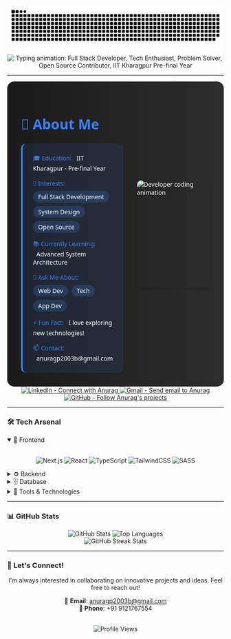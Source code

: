 <div align="center">
  <img src="https://raw.githubusercontent.com/platane/snk/output/github-contribution-grid-snake-dark.svg" 
       alt="GitHub Contribution Snake" />
</div>

<div align="center">
  <img src="https://readme-typing-svg.demolab.com?font=Fira+Code&size=22&duration=3000&pause=1000&color=3B82F6&center=true&vCenter=true&repeat=true&width=435&lines=Full+Stack+Developer;Tech+Enthusiast;Problem+Solver;Open+Source+Contributor;IIT+Kharagpur+Pre-final+Year" 
       alt="Typing animation: Full Stack Developer, Tech Enthusiast, Problem Solver, Open Source Contributor, IIT Kharagpur Pre-final Year" />
</div>

---

<div style="background: linear-gradient(to right, #1a1a1a, #2d2d2d); padding: 2rem; border-radius: 16px; color: white; font-family: system-ui, -apple-system, sans-serif;">
  <div style="display: flex; justify-content: space-between; align-items: center; gap: 2rem;">
    <div style="flex: 1;">
      <h2 style="color: #3B82F6; font-size: 2rem; margin-bottom: 1.5rem;">💫 About Me</h2>
      <div style="background: rgba(59, 130, 246, 0.1); padding: 1.5rem; border-radius: 12px; border-left: 4px solid #3B82F6;">
        <div style="margin-bottom: 1rem;">
          <span style="color: #3B82F6;">🎓 Education:</span>
          <span style="margin-left: 0.5rem;">IIT Kharagpur - Pre-final Year</span>
        </div>
        <div style="margin-bottom: 1rem;">
          <span style="color: #3B82F6;">🚀 Interests:</span>
          <div style="display: flex; gap: 0.5rem; flex-wrap: wrap; margin-top: 0.5rem;">
            <span style="background: rgba(59, 130, 246, 0.2); padding: 0.25rem 0.75rem; border-radius: 999px;">Full Stack Development</span>
            <span style="background: rgba(59, 130, 246, 0.2); padding: 0.25rem 0.75rem; border-radius: 999px;">System Design</span>
            <span style="background: rgba(59, 130, 246, 0.2); padding: 0.25rem 0.75rem; border-radius: 999px;">Open Source</span>
          </div>
        </div>
        <div style="margin-bottom: 1rem;">
          <span style="color: #3B82F6;">📚 Currently Learning:</span>
          <span style="margin-left: 0.5rem;">Advanced System Architecture</span>
        </div>
        <div style="margin-bottom: 1rem;">
          <span style="color: #3B82F6;">💬 Ask Me About:</span>
          <div style="display: flex; gap: 0.5rem; flex-wrap: wrap; margin-top: 0.5rem;">
            <span style="background: rgba(59, 130, 246, 0.2); padding: 0.25rem 0.75rem; border-radius: 999px;">Web Dev</span>
            <span style="background: rgba(59, 130, 246, 0.2); padding: 0.25rem 0.75rem; border-radius: 999px;">Tech</span>
            <span style="background: rgba(59, 130, 246, 0.2); padding: 0.25rem 0.75rem; border-radius: 999px;">App Dev</span>
          </div>
        </div>
        <div style="margin-bottom: 1rem;">
          <span style="color: #3B82F6;">⚡ Fun Fact:</span>
          <span style="margin-left: 0.5rem;">I love exploring new technologies!</span>
        </div>
        <div>
          <span style="color: #3B82F6;">📫 Contact:</span>
          <span style="margin-left: 0.5rem;">anuragp2003b@gmail.com</span>
        </div>
      </div>
    </div>
    <img src="https://camo.githubusercontent.com/7de37139d0b4c1ce40865e799b446c0e963a3dd8fb68d239707237c40604fa3d/68747470733a2f2f63646e2e6472696262626c652e636f6d2f75736572732f3733303730332f73637265656e73686f74732f363538313234332f6176656e746f2e676966" 
         alt="Developer coding animation" 
         style="height: 250px; border-radius: 12px; box-shadow: 0 4px 6px -1px rgba(0, 0, 0, 0.1), 0 2px 4px -1px rgba(0, 0, 0, 0.06);" />
  </div>
</div>

<div align="center">
  <a href="https://www.linkedin.com/in/anurag-p-33b370250/">
    <img src="https://img.shields.io/badge/LinkedIn-0077B5?style=for-the-badge&logo=linkedin&logoColor=white" alt="LinkedIn - Connect with Anurag"/>
  </a>
  <a href="mailto:anuragp2003b@gmail.com">
    <img src="https://img.shields.io/badge/Gmail-D14836?style=for-the-badge&logo=gmail&logoColor=white" alt="Gmail - Send email to Anurag"/>
  </a>
  <a href="https://github.com/anuragp22">
    <img src="https://img.shields.io/badge/GitHub-100000?style=for-the-badge&logo=github&logoColor=white" alt="GitHub - Follow Anurag's projects"/>
  </a>
</div>

---

### 🛠️ Tech Arsenal

<details open>
<summary>📱 Frontend</summary>
<br>
<div align="center">
  
  ![Next.js](https://img.shields.io/badge/Next.js-000000?style=for-the-badge&logo=next.js&logoColor=white)
  ![React](https://img.shields.io/badge/React-20232A?style=for-the-badge&logo=react&logoColor=61DAFB)
  ![TypeScript](https://img.shields.io/badge/TypeScript-007ACC?style=for-the-badge&logo=typescript&logoColor=white)
  ![TailwindCSS](https://img.shields.io/badge/Tailwind_CSS-38B2AC?style=for-the-badge&logo=tailwind-css&logoColor=white)
  ![SASS](https://img.shields.io/badge/Sass-CC6699?style=for-the-badge&logo=sass&logoColor=white)
  
</div>
</details>

<details>
<summary>⚙️ Backend</summary>
<br>
<div align="center">
  
  ![Node.js](https://img.shields.io/badge/Node.js-339933?style=for-the-badge&logo=node.js&logoColor=white)
  ![Express](https://img.shields.io/badge/Express.js-000000?style=for-the-badge&logo=express&logoColor=white)
  ![Django](https://img.shields.io/badge/Django-092E20?style=for-the-badge&logo=django&logoColor=white)
  ![Go](https://img.shields.io/badge/Go-00ADD8?style=for-the-badge&logo=go&logoColor=white)
  
</div>
</details>

<details>
<summary>🗄️ Database</summary>
<br>
<div align="center">
  
  ![MongoDB](https://img.shields.io/badge/MongoDB-4EA94B?style=for-the-badge&logo=mongodb&logoColor=white)
  ![PostgreSQL](https://img.shields.io/badge/PostgreSQL-316192?style=for-the-badge&logo=postgresql&logoColor=white)
  ![MySQL](https://img.shields.io/badge/MySQL-005C84?style=for-the-badge&logo=mysql&logoColor=white)
  ![Firebase](https://img.shields.io/badge/Firebase-039BE5?style=for-the-badge&logo=firebase&logoColor=white)
  
</div>
</details>

<details>
<summary>🔧 Tools & Technologies</summary>
<br>
<div align="center">
  
  ![Docker](https://img.shields.io/badge/Docker-2CA5E0?style=for-the-badge&logo=docker&logoColor=white)
  ![Git](https://img.shields.io/badge/Git-F05032?style=for-the-badge&logo=git&logoColor=white)
  ![Postman](https://img.shields.io/badge/Postman-FF6C37?style=for-the-badge&logo=postman&logoColor=white)
  ![Linux](https://img.shields.io/badge/Linux-FCC624?style=for-the-badge&logo=linux&logoColor=black)
  ![VS Code](https://img.shields.io/badge/VS_Code-0078D4?style=for-the-badge&logo=visual%20studio%20code&logoColor=white)
  ![Figma](https://img.shields.io/badge/Figma-F24E1E?style=for-the-badge&logo=figma&logoColor=white)
  
</div>
</details>

---

### 📊 GitHub Stats

<div align="center">
  <img width="49%" height="195px" src="https://github-readme-stats.vercel.app/api?username=anuragp22&show_icons=true&count_private=true&hide_border=true&title_color=3B82F6&icon_color=3B82F6&text_color=c9d1d9&bg_color=0d1117" alt="GitHub Stats" /> 
  <img width="41%" height="195px" src="https://github-readme-stats.vercel.app/api/top-langs/?username=anuragp22&layout=compact&hide_border=true&title_color=3B82F6&text_color=c9d1d9&bg_color=0d1117" alt="Top Languages" />
</div>

<div align="center">
  <img height="195px" src="https://github-readme-streak-stats.herokuapp.com/?user=anuragp22&theme=github-dark-blue&hide_border=true&stroke=31347a&background=0D1117" alt="GitHub Streak Stats" />
</div>

---

### 🚀 Let's Connect!

<div align="center">
  <p>I'm always interested in collaborating on innovative projects and ideas. Feel free to reach out!</p>
  
  📧 **Email**: anuragp2003b@gmail.com<br>
  📱 **Phone**: +91 9121767554
  
  <br>
  
  <img src="https://komarev.com/ghpvc/?username=anuragp22&label=Profile%20Views&color=3b82f6&style=flat" alt="Profile Views" />
</div>
